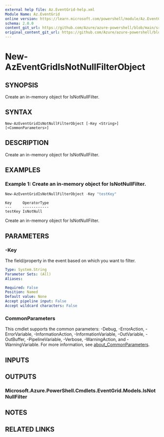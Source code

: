 ```yaml
---
external help file: Az.EventGrid-help.xml
Module Name: Az.EventGrid
online version: https://learn.microsoft.com/powershell/module/Az.EventGrid/new-azeventgridisnotnullfilterobject
schema: 2.0.0
content_git_url: https://github.com/Azure/azure-powershell/blob/main/src/EventGrid/EventGrid/help/New-AzEventGridIsNotNullFilterObject.md
original_content_git_url: https://github.com/Azure/azure-powershell/blob/main/src/EventGrid/EventGrid/help/New-AzEventGridIsNotNullFilterObject.md
---
```


# New-AzEventGridIsNotNullFilterObject

## SYNOPSIS
Create an in-memory object for IsNotNullFilter.

## SYNTAX

```
New-AzEventGridIsNotNullFilterObject [-Key <String>] [<CommonParameters>]
```

## DESCRIPTION
Create an in-memory object for IsNotNullFilter.

## EXAMPLES

### Example 1: Create an in-memory object for IsNotNullFilter.
```powershell
New-AzEventGridIsNotNullFilterObject -Key "testKey"
```

```output
Key     OperatorType
---     ------------
testKey IsNotNull
```

Create an in-memory object for IsNotNullFilter.

## PARAMETERS

### -Key
The field/property in the event based on which you want to filter.

```yaml
Type: System.String
Parameter Sets: (All)
Aliases:

Required: False
Position: Named
Default value: None
Accept pipeline input: False
Accept wildcard characters: False
```

### CommonParameters
This cmdlet supports the common parameters: -Debug, -ErrorAction, -ErrorVariable, -InformationAction, -InformationVariable, -OutVariable, -OutBuffer, -PipelineVariable, -Verbose, -WarningAction, and -WarningVariable. For more information, see [about_CommonParameters](http://go.microsoft.com/fwlink/?LinkID=113216).

## INPUTS

## OUTPUTS

### Microsoft.Azure.PowerShell.Cmdlets.EventGrid.Models.IsNotNullFilter

## NOTES

## RELATED LINKS
